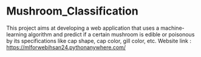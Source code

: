 # Mushroom_Classification
This project aims at developing a web application that uses a machine-learning algorithm and predict if a certain mushroom is edible or poisonous by its specifications like cap shape, cap color, gill color, etc.
Website link : https://mlforwebihsan24.pythonanywhere.com/
